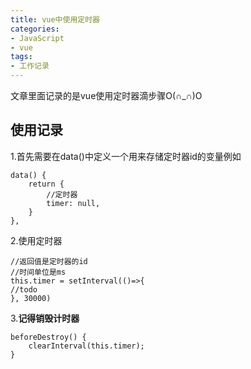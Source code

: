 ```yaml
---
title: vue中使用定时器
categories:
- JavaScript
- vue
tags:
- 工作记录
---
```


文章里面记录的是vue使用定时器滴步骤O(∩_∩)O

<!-- more -->

## 使用记录

1.首先需要在data()中定义一个用来存储定时器id的变量例如

```vue
data() {
    return {
        //定时器
        timer: null,
    }
},
```

2.使用定时器

```vue
//返回值是定时器的id
//时间单位是ms
this.timer = setInterval(()=>{
//todo
}, 30000)
```

3.**记得销毁计时器**

```vue
beforeDestroy() {
    clearInterval(this.timer);
}
```
